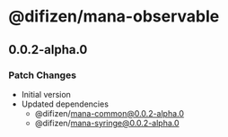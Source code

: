 # @difizen/mana-observable

## 0.0.2-alpha.0

### Patch Changes

- Initial version
- Updated dependencies
  - @difizen/mana-common@0.0.2-alpha.0
  - @difizen/mana-syringe@0.0.2-alpha.0
